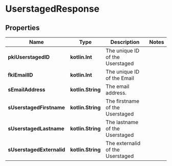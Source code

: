 
# UserstagedResponse

## Properties
Name | Type | Description | Notes
------------ | ------------- | ------------- | -------------
**pkiUserstagedID** | **kotlin.Int** | The unique ID of the Userstaged | 
**fkiEmailID** | **kotlin.Int** | The unique ID of the Email | 
**sEmailAddress** | **kotlin.String** | The email address. | 
**sUserstagedFirstname** | **kotlin.String** | The firstname of the Userstaged | 
**sUserstagedLastname** | **kotlin.String** | The lastname of the Userstaged | 
**sUserstagedExternalid** | **kotlin.String** | The externalid of the Userstaged | 



